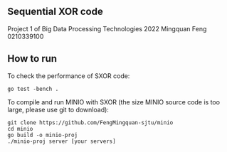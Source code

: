 ## Sequential XOR code
Project 1 of Big Data Processing Technologies 2022
Mingquan Feng 0210339100

## How to run
To check the performance of SXOR code:
```
go test -bench .
```

To compile and run MINIO with SXOR (the size MINIO source code is too large, please use git to download):
```
git clone https://github.com/FengMingquan-sjtu/minio
cd minio
go build -o minio-proj
./minio-proj server [your servers]
```